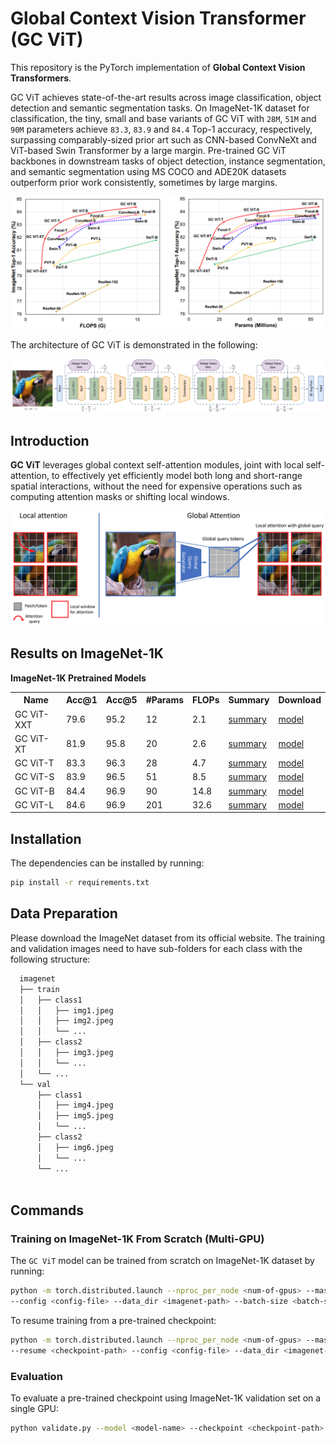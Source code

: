 # Global Context Vision Transformer (GC ViT)

This repository is the PyTorch implementation of **Global Context Vision Transformers**. 

GC ViT  achieves state-of-the-art results across image classification, object detection and semantic segmentation tasks. On ImageNet-1K dataset for classification, the tiny, small and base variants of GC ViT with `28M`, `51M` and `90M` parameters achieve `83.3`, `83.9` and `84.4` Top-1 accuracy, respectively, surpassing comparably-sized prior art such as CNN-based ConvNeXt and ViT-based Swin Transformer by a large margin. Pre-trained GC ViT backbones in downstream tasks of object detection, instance segmentation, 
and semantic segmentation using MS COCO and ADE20K datasets outperform prior work consistently, sometimes by large margins.

![teaser](./assets/comp_plots.png)

The architecture of GC ViT is demonstrated in the following:

![teaser](./assets/gc_vit.png)


## Introduction

**GC ViT** leverages global context self-attention modules, joint with local self-attention, to effectively yet efficiently model both long and short-range spatial interactions, without the need for expensive 
operations such as computing attention masks or shifting local windows.

![teaser](./assets/attention.png)

## Results on ImageNet-1K

**ImageNet-1K Pretrained Models**

<table>
  <tr>
    <th>Name</th>
    <th>Acc@1</th>
    <th>Acc@5</th>
    <th>#Params</th>
    <th>FLOPs</th>
    <th>Summary</th>
    <th>Download</th>
  </tr>
<tr>
    <td>GC ViT-XXT</td>
    <td>79.6</td>
    <td>95.2</td>
    <td>12</td>
    <td>2.1</td>
    <td><a href="https://drive.google.com/file/d/1iNy2cSmGv_8FRywjisvJvp8i4OoSBBRC/view?usp=share_link">summary</a></td>
    <td><a href="https://drive.google.com/file/d/1c7srSEpJxotAn2xGtywUaCMVp5dl8kI0/view?usp=share_link">model</a></td>
</tr>
<tr>
    <td>GC ViT-XT</td>
    <td>81.9</td>
    <td>95.8</td>
    <td>20</td>
    <td>2.6</td>
    <td><a href="https://drive.google.com/file/d/1NVmKEglNzcRV5FrlMRObQAX9beXN81v3/view?usp=share_link">summary</a></td>
    <td><a href="https://drive.google.com/file/d/12RKYZLTra_jrf0SQvIIbRpoA3IPRvVR7/view?usp=share_link">model</a></td>
</tr>
<tr>
    <td>GC ViT-T</td>
    <td>83.3</td>
    <td>96.3</td>
    <td>28</td>
    <td>4.7</td>
    <td><a href="https://drive.google.com/file/d/1NVWxZ9CbQpU3hkda7encK3zzGRYldQjX/view?usp=sharing">summary</a></td>
    <td><a href="https://drive.google.com/file/d/16qZvPPBcRNtgUijnFLH5Z_p3rnwrSH2d/view?usp=sharing">model</a></td>
</tr>

<tr>
    <td>GC ViT-S</td>
    <td>83.9</td>
    <td>96.5</td>
    <td>51</td>
    <td>8.5</td>
    <td><a href="https://drive.google.com/file/d/1R0r7y11-o9ZBddG8E57Ve2zX6-_T5w9r/view?usp=sharing">summary</a></td>
    <td><a href="https://drive.google.com/file/d/1_oqVDNYs7t3k7MexTdrYlCTpy1fgrA-m/view?usp=share_link">model</a></td>
</tr>

<tr>
    <td>GC ViT-B</td>
    <td>84.4</td>
    <td>96.9</td>
    <td>90</td>
    <td>14.8</td>
    <td><a href="https://drive.google.com/file/d/1a4zfAiShEKymjzlmyFUk8Yjz9tIGAbbk/view?usp=share_link">summary</a></td>
    <td><a href="https://drive.google.com/file/d/1jWNgJEDgQZ31LIUzLj9QYN2OvVrk2W2a/view?usp=share_link">model</a></td>
</tr>

<tr>
    <td>GC ViT-L</td>
    <td>84.6</td>
    <td>96.9</td>
    <td>201</td>
    <td>32.6</td>
    <td><a href="https://drive.google.com/file/d/14DvLuoKoaEGpj3yTxt-a8kUzHvJB4x-Q/view?usp=share_link">summary</a></td>
    <td><a href="https://drive.google.com/file/d/1cR1MQZRBnUdOiCvecP7LaXfagt7p3PIq/view?usp=share_link">model</a></td>
</tr>

</table>

## Installation

The dependencies can be installed by running:

```bash
pip install -r requirements.txt
```

## Data Preparation

Please download the ImageNet dataset from its official website. The training and validation images need to have
sub-folders for each class with the following structure:

```bash
  imagenet
  ├── train
  │   ├── class1
  │   │   ├── img1.jpeg
  │   │   ├── img2.jpeg
  │   │   └── ...
  │   ├── class2
  │   │   ├── img3.jpeg
  │   │   └── ...
  │   └── ...
  └── val
      ├── class1
      │   ├── img4.jpeg
      │   ├── img5.jpeg
      │   └── ...
      ├── class2
      │   ├── img6.jpeg
      │   └── ...
      └── ...
 
  ```

## Commands

### Training on ImageNet-1K From Scratch (Multi-GPU)

The `GC ViT` model can be trained from scratch on ImageNet-1K dataset by running:

```bash
python -m torch.distributed.launch --nproc_per_node <num-of-gpus> --master_port 11223  train.py \ 
--config <config-file> --data_dir <imagenet-path> --batch-size <batch-size-per-gpu> --tag <run-tag> --model-ema
```

To resume training from a pre-trained checkpoint:

```bash
python -m torch.distributed.launch --nproc_per_node <num-of-gpus> --master_port 11223  train.py \ 
--resume <checkpoint-path> --config <config-file> --data_dir <imagenet-path> --batch-size <batch-size-per-gpu> --tag <run-tag> --model-ema
```

### Evaluation

To evaluate a pre-trained checkpoint using ImageNet-1K validation set on a single GPU:

```bash
python validate.py --model <model-name> --checkpoint <checkpoint-path> --data_dir <imagenet-path> --batch-size <batch-size-per-gpu>
```
